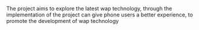 The project aims to explore the latest wap technology, through the implementation of the project can give phone users a better experience, to promote the development of wap technology